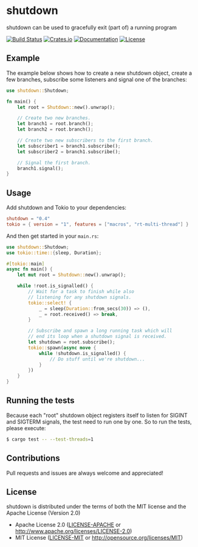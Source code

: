 # shutdown

shutdown can be used to gracefully exit (part of) a running program

[![Build Status][gh-actions-badge]][gh-actions-url]
[![Crates.io][crates-badge]][crates-url]
[![Documentation][docs-badge]][docs-url]
[![License][license-badge]][license-url]

[gh-actions-badge]: https://github.com/svanharmelen/shutdown/workflows/Test%20and%20Build/badge.svg
[gh-actions-url]: https://github.com/svanharmelen/shutdown/actions?workflow=Test%20and%20Build
[crates-badge]: https://img.shields.io/crates/v/shutdown.svg
[crates-url]: https://crates.io/crates/shutdown
[docs-badge]: https://docs.rs/shutdown/badge.svg
[docs-url]: https://docs.rs/shutdown
[license-badge]: https://img.shields.io/crates/l/shutdown.svg
[license-url]: https://github.com/svanharmelen/shutdown#license

## Example

The example below shows how to create a new shutdown object, create a few
branches, subscribe some listeners and signal one of the branches:

```rust
use shutdown::Shutdown;

fn main() {
    let root = Shutdown::new().unwrap();

    // Create two new branches.
    let branch1 = root.branch();
    let branch2 = root.branch();

    // Create two new subscribers to the first branch.
    let subscriber1 = branch1.subscribe();
    let subscriber2 = branch1.subscribe();

    // Signal the first branch.
    branch1.signal();
}
```

## Usage

Add shutdown and Tokio to your dependencies:

```toml
shutdown = "0.4"
tokio = { version = "1", features = ["macros", "rt-multi-thread"] }
```

And then get started in your `main.rs`:

```rust
use shutdown::Shutdown;
use tokio::time::{sleep, Duration};

#[tokio::main]
async fn main() {
    let mut root = Shutdown::new().unwrap();

    while !root.is_signalled() {
        // Wait for a task to finish while also
        // listening for any shutdown signals.
        tokio::select! {
            _ = sleep(Duration::from_secs(30)) => (),
            _ = root.received() => break,
        }

        // Subscribe and spawn a long running task which will
        // end its loop when a shutdown signal is received.
        let shutdown = root.subscribe();
        tokio::spawn(async move {
            while !shutdown.is_signalled() {
                // Do stuff until we're shutdown...
            }
        })
    }
}
```

## Running the tests

Because each "root" shutdown object registers itself to listen for SIGINT and
SIGTERM signals, the test need to run one by one. So to run the tests, please
execute:

```sh
$ cargo test -- --test-threads=1
```

## Contributions

Pull requests and issues are always welcome and appreciated!

## License

shutdown is distributed under the terms of both the MIT license and the Apache License (Version 2.0)

- Apache License 2.0 ([LICENSE-APACHE](LICENSE-APACHE) or http://www.apache.org/licenses/LICENSE-2.0)
- MIT License ([LICENSE-MIT](LICENSE-MIT) or http://opensource.org/licenses/MIT)
